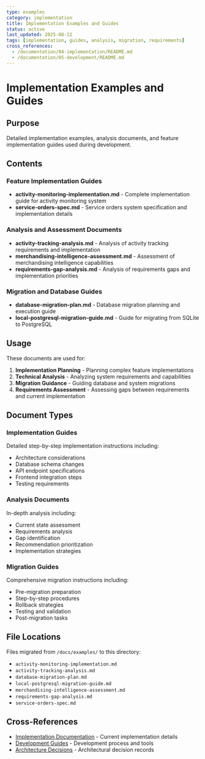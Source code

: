 ```yaml
---
type: examples
category: implementation
title: Implementation Examples and Guides
status: active
last_updated: 2025-08-12
tags: [implementation, guides, analysis, migration, requirements]
cross_references:
  - /documentation/04-implementation/README.md
  - /documentation/05-development/README.md
---
```


# Implementation Examples and Guides

## Purpose
Detailed implementation examples, analysis documents, and feature implementation guides used during development.

## Contents

### Feature Implementation Guides
- **activity-monitoring-implementation.md** - Complete implementation guide for activity monitoring system
- **service-orders-spec.md** - Service orders system specification and implementation details

### Analysis and Assessment Documents
- **activity-tracking-analysis.md** - Analysis of activity tracking requirements and implementation
- **merchandising-intelligence-assessment.md** - Assessment of merchandising intelligence capabilities
- **requirements-gap-analysis.md** - Analysis of requirements gaps and implementation priorities

### Migration and Database Guides
- **database-migration-plan.md** - Database migration planning and execution guide
- **local-postgresql-migration-guide.md** - Guide for migrating from SQLite to PostgreSQL

## Usage

These documents are used for:
1. **Implementation Planning** - Planning complex feature implementations
2. **Technical Analysis** - Analyzing system requirements and capabilities
3. **Migration Guidance** - Guiding database and system migrations
4. **Requirements Assessment** - Assessing gaps between requirements and current implementation

## Document Types

### Implementation Guides
Detailed step-by-step implementation instructions including:
- Architecture considerations
- Database schema changes
- API endpoint specifications
- Frontend integration steps
- Testing requirements

### Analysis Documents
In-depth analysis including:
- Current state assessment
- Requirements analysis
- Gap identification
- Recommendation prioritization
- Implementation strategies

### Migration Guides
Comprehensive migration instructions including:
- Pre-migration preparation
- Step-by-step procedures
- Rollback strategies
- Testing and validation
- Post-migration tasks

## File Locations
Files migrated from `/docs/examples/` to this directory:
- `activity-monitoring-implementation.md`
- `activity-tracking-analysis.md`
- `database-migration-plan.md`
- `local-postgresql-migration-guide.md`
- `merchandising-intelligence-assessment.md`
- `requirements-gap-analysis.md`
- `service-orders-spec.md`

## Cross-References
- [Implementation Documentation](/documentation/04-implementation/) - Current implementation details
- [Development Guides](/documentation/05-development/) - Development process and tools
- [Architecture Decisions](/documentation/03-architecture/decisions/) - Architectural decision records